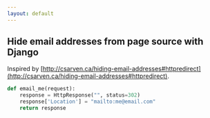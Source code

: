 ```yaml
---
layout: default
---
```


## Hide email addresses from page source with Django

Inspired by [http://csarven.ca/hiding-email-addresses#httpredirect](http://csarven.ca/hiding-email-addresses#httpredirect).

~~~python
def email_me(request):
    response = HttpResponse("", status=302)
    response['Location'] = "mailto:me@email.com"
    return response
~~~
